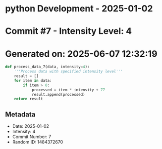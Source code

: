 ﻿# python Development - 2025-01-02
# Commit #7 - Intensity Level: 4
# Generated on: 2025-06-07 12:32:19
```python
def process_data_7(data, intensity=4):
    '''Process data with specified intensity level'''
    result = []
    for item in data:
        if item > 0:
            processed = item * intensity + 77
            result.append(processed)
    return result
```
## Metadata
- Date: 2025-01-02
- Intensity: 4
- Commit Number: 7
- Random ID: 1484372670
